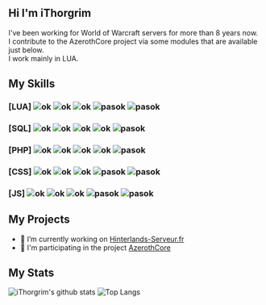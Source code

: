 ## Hi I'm iThorgrim

I've been working for World of Warcraft servers for more than 8 years now.<br>
I contribute to the AzerothCore project via some modules that are available just below.<br>
I work mainly in LUA.

## My Skills
### [LUA] ![ok](https://zupimages.net/up/20/37/jpe7.png) ![ok](https://zupimages.net/up/20/37/jpe7.png) ![ok](https://zupimages.net/up/20/37/jpe7.png) ![pasok](https://zupimages.net/up/20/37/94ww.png) ![pasok](https://zupimages.net/up/20/37/94ww.png)
### [SQL] ![ok](https://zupimages.net/up/20/37/jpe7.png) ![ok](https://zupimages.net/up/20/37/jpe7.png) ![ok](https://zupimages.net/up/20/37/jpe7.png) ![ok](https://zupimages.net/up/20/37/jpe7.png) ![pasok](https://zupimages.net/up/20/37/94ww.png)
### [PHP] ![ok](https://zupimages.net/up/20/37/jpe7.png) ![ok](https://zupimages.net/up/20/37/jpe7.png) ![ok](https://zupimages.net/up/20/37/jpe7.png) ![ok](https://zupimages.net/up/20/37/jpe7.png) ![pasok](https://zupimages.net/up/20/37/94ww.png)
### [CSS] ![ok](https://zupimages.net/up/20/37/jpe7.png) ![ok](https://zupimages.net/up/20/37/jpe7.png) ![ok](https://zupimages.net/up/20/37/jpe7.png) ![pasok](https://zupimages.net/up/20/37/94ww.png) ![pasok](https://zupimages.net/up/20/37/94ww.png)
### [JS]     ![ok](https://zupimages.net/up/20/37/jpe7.png) ![ok](https://zupimages.net/up/20/37/jpe7.png) ![ok](https://zupimages.net/up/20/37/jpe7.png) ![pasok](https://zupimages.net/up/20/37/94ww.png) ![pasok](https://zupimages.net/up/20/37/94ww.png)

## My Projects
- 🔧 I’m currently working on [Hinterlands-Serveur.fr](http://hinterlands-serveur.fr/)<br/>
- 🔭 I'm participating in the project [AzerothCore](http://azerothcore.org)<br/>

## My Stats
![iThorgrim's github stats](https://github-readme-stats.vercel.app/api?username=ithorgrim-hub&show_icons=true&count_private=true&theme=graywhite)
![Top Langs](https://github-readme-stats.vercel.app/api/top-langs/?username=ithorgrim-hub&layout=compact)
